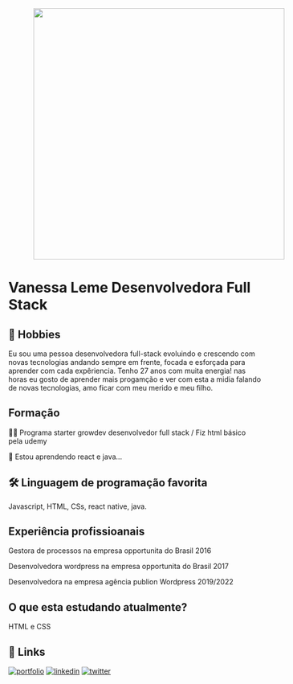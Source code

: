 


<img src="img/octocat-1664204898468.png" width="500" height="500" style="margin-left: 50px;">

 
# Vanessa Leme Desenvolvedora Full Stack 





## 🚀 Hobbies
Eu sou uma pessoa desenvolvedora full-stack evoluindo e crescendo com novas tecnologias andando sempre em frente, focada e esforçada para aprender com cada expêriencia.
Tenho 27 anos com muita energia! nas horas eu gosto de aprender mais progamção e ver com esta a midia falando de novas tecnologias, amo ficar com meu merido e meu filho.

## Formação 
👩‍💻 Programa starter growdev desenvolvedor full stack / Fiz html básico pela udemy

🧠 Estou aprendendo react e java...



## 🛠 Linguagem de programação favorita
Javascript, HTML, CSs, react native, java.


## Experiência profissioanais


Gestora de processos na empresa opportunita do Brasil  2016

Desenvolvedora wordpress na empresa opportunita do Brasil 2017

Desenvolvedora na empresa agência publion Wordpress 2019/2022


## O que esta estudando atualmente?

HTML e CSS


## 🔗 Links
[![portfolio](https://img.shields.io/badge/my_portfolio-000?style=for-the-badge&logo=ko-fi&logoColor=white)](https://katherineoelsner.com/)
[![linkedin](https://img.shields.io/badge/linkedin-0A66C2?style=for-the-badge&logo=linkedin&logoColor=white)](https://www.linkedin.com/)
[![twitter](https://img.shields.io/badge/twitter-1DA1F2?style=for-the-badge&logo=twitter&logoColor=white)](https://twitter.com/)


